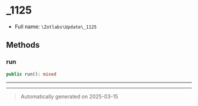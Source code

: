 
# _1125





* Full name: `\Zotlabs\Update\_1125`




## Methods


### run



```php
public run(): mixed
```












***


***
> Automatically generated on 2025-03-15

